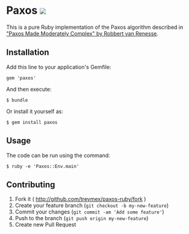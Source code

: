 # Paxos ![](https://travis-ci.org/trevmex/paxos-ruby.png)

This is a pure Ruby implementation of the Paxos algorithm described in ["Paxos Made Moderately Complex" by Robbert van Renesse](http://www.cs.cornell.edu/home/rvr/Paxos/).

## Installation

Add this line to your application's Gemfile:

    gem 'paxos'

And then execute:

    $ bundle

Or install it yourself as:

    $ gem install paxos

## Usage

The code can be run using the command:

    $ ruby -e 'Paxos::Env.main'

## Contributing

1. Fork it ( http://github.com/trevmex/paxos-ruby/fork )
2. Create your feature branch (`git checkout -b my-new-feature`)
3. Commit your changes (`git commit -am 'Add some feature'`)
4. Push to the branch (`git push origin my-new-feature`)
5. Create new Pull Request
